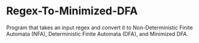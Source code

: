 # Regex-To-Minimized-DFA
Program that takes an input regex and convert it to Non-Deterministic Finite Automata (NFA), Deterministic Finite Automata (DFA), and Minimized DFA.
